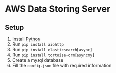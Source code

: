 # AWS Data Storing Server

## Setup

1. Install [Python](https://www.python.org/)
2. Run `pip install aiohttp`
3. Run `pip install elasticsearch[async]`
4. Run `pip install tortoise-orm[asyncmy]`
5. Create a mysql database 
6. Fill the `config.json` file with required information